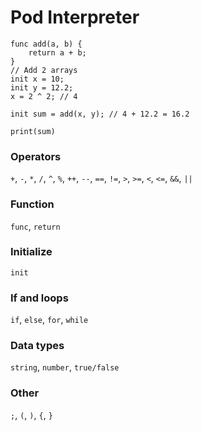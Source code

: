 # Pod Interpreter

```
func add(a, b) {
    return a + b;
}
// Add 2 arrays
init x = 10;
init y = 12.2;
x = 2 ^ 2; // 4

init sum = add(x, y); // 4 + 12.2 = 16.2

print(sum)
```

### Operators
`+`, `-`, `*`, `/`, `^`, `%`, `++`, `--`, `==`, `!=`, `>`, `>=`, `<`, `<=`, `&&`, `||`
### Function
`func`, `return`
### Initialize
`init`
### If and loops
`if`, `else`, `for`, `while`
### Data types
`string`, `number`, `true/false`
### Other
`;`, `(`, `)`, `{`, `}`

